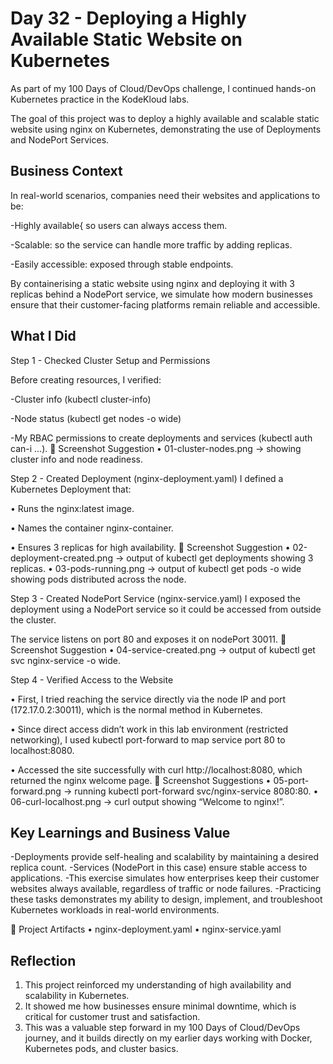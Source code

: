 # Day 32 - Deploying a Highly Available Static Website on Kubernetes

As part of my 100 Days of Cloud/DevOps challenge, I continued hands-on Kubernetes practice in the KodeKloud labs.

The goal of this project was to deploy a highly available and scalable static website using nginx on Kubernetes, demonstrating the use of Deployments and NodePort Services.

## Business Context
In real-world scenarios, companies need their websites and applications to be:

-Highly available{ so users can always access them.

-Scalable: so the service can handle more traffic by adding replicas.

-Easily accessible: exposed through stable endpoints.

By containerising a static website using nginx and deploying it with 3 replicas behind a NodePort service, we simulate how modern businesses ensure that their customer-facing platforms remain reliable and accessible.

## What I Did
Step 1 - Checked Cluster Setup and Permissions

Before creating resources, I verified:

-Cluster info (kubectl cluster-info)

-Node status (kubectl get nodes -o wide)

-My RBAC permissions to create deployments and services (kubectl auth can-i ...).
📸 Screenshot Suggestion
•	01-cluster-nodes.png → showing cluster info and node readiness.

Step 2 - Created Deployment (nginx-deployment.yaml)
I defined a Kubernetes Deployment that:

•	Runs the nginx:latest image.

•	Names the container nginx-container.

•	Ensures 3 replicas for high availability.
📸 Screenshot Suggestion
•	02-deployment-created.png → output of kubectl get deployments showing 3 replicas.
•	03-pods-running.png → output of kubectl get pods -o wide showing pods distributed across the node.

Step 3 - Created NodePort Service (nginx-service.yaml)
I exposed the deployment using a NodePort service so it could be accessed from outside the cluster.

The service listens on port 80 and exposes it on nodePort 30011.
📸 Screenshot Suggestion
•	04-service-created.png → output of kubectl get svc nginx-service -o wide.

Step 4 - Verified Access to the Website

•	First, I tried reaching the service directly via the node IP and port (172.17.0.2:30011), which is the normal method in Kubernetes.

•	Since direct access didn’t work in this lab environment (restricted networking), I used kubectl port-forward to map service port 80 to localhost:8080.

•	Accessed the site successfully with curl http://localhost:8080, which returned the nginx welcome page.
📸 Screenshot Suggestions
•	05-port-forward.png → running kubectl port-forward svc/nginx-service 8080:80.
•	06-curl-localhost.png → curl output showing “Welcome to nginx!”.

## Key Learnings and Business Value
-Deployments provide self-healing and scalability by maintaining a desired replica count.
-Services (NodePort in this case) ensure stable access to applications.
-This exercise simulates how enterprises keep their customer websites always available, regardless of traffic or node failures.
-Practicing these tasks demonstrates my ability to design, implement, and troubleshoot Kubernetes workloads in real-world environments.

📂 Project Artifacts
•	nginx-deployment.yaml
•	nginx-service.yaml

## Reflection
1. This project reinforced my understanding of high availability and scalability in Kubernetes.
2. It showed me how businesses ensure minimal downtime, which is critical for customer trust and satisfaction.
3. This was a valuable step forward in my 100 Days of Cloud/DevOps journey, and it builds directly on my earlier days working with Docker, Kubernetes pods, and cluster basics.
